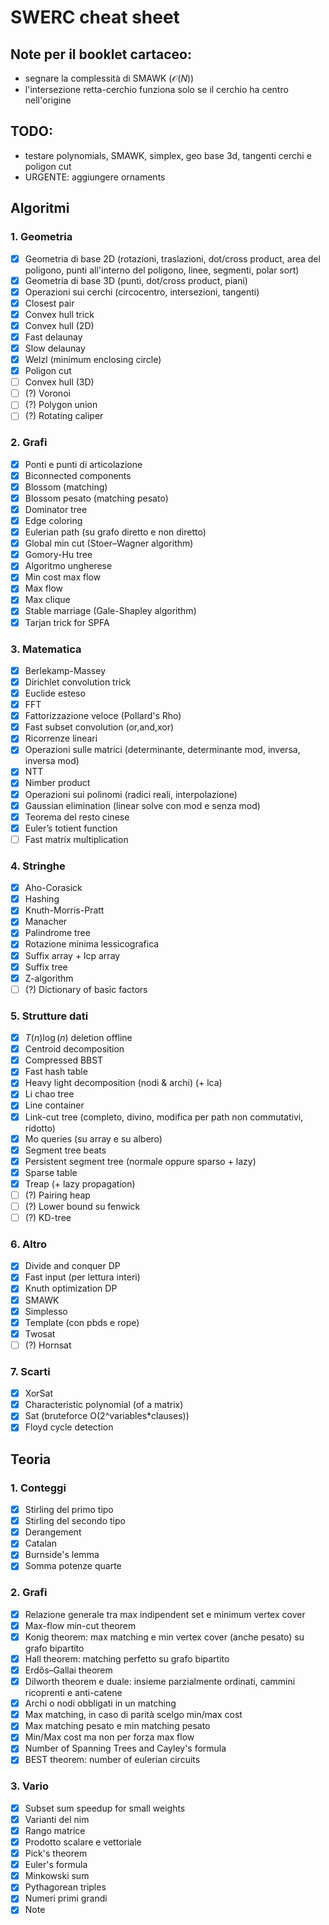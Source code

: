 # SWERC cheat sheet

## Note per il booklet cartaceo:
- segnare la complessità di SMAWK ($\mathcal{O}(N)$)
- l'intersezione retta-cerchio funziona solo se il cerchio ha centro nell'origine

## TODO:

- testare polynomials, SMAWK, simplex, geo base 3d, tangenti cerchi e poligon cut
- URGENTE: aggiungere ornaments

## Algoritmi

### 1. Geometria

- [x] Geometria di base 2D (rotazioni, traslazioni, dot/cross product, area del poligono, punti all'interno del poligono, linee, segmenti, polar sort)
- [x] Geometria di base 3D (punti, dot/cross product, piani)
- [x] Operazioni sui cerchi (circocentro, intersezioni, tangenti)
- [x] Closest pair
- [x] Convex hull trick
- [x] Convex hull (2D)
- [x] Fast delaunay
- [x] Slow delaunay
- [x] Welzl (minimum enclosing circle)
- [x] Poligon cut
- [ ] Convex hull (3D)
- [ ] (?) Voronoi
- [ ] (?) Polygon union
- [ ] (?) Rotating caliper

### 2. Grafi

- [x] Ponti e punti di articolazione
- [x] Biconnected components
- [x] Blossom (matching)
- [x] Blossom pesato (matching pesato)
- [x] Dominator tree
- [x] Edge coloring
- [x] Eulerian path (su grafo diretto e non diretto)
- [x] Global min cut (Stoer–Wagner algorithm)
- [x] Gomory-Hu tree 
- [x] Algoritmo ungherese
- [x] Min cost max flow
- [x] Max flow
- [x] Max clique
- [x] Stable marriage (Gale-Shapley algorithm)
- [x] Tarjan trick for SPFA

### 3. Matematica

- [x] Berlekamp-Massey
- [x] Dirichlet convolution trick
- [x] Euclide esteso
- [x] FFT
- [x] Fattorizzazione veloce (Pollard's Rho)
- [x] Fast subset convolution (or,and,xor)
- [x] Ricorrenze lineari
- [x] Operazioni sulle matrici (determinante, determinante mod, inversa, inversa mod)
- [x] NTT
- [x] Nimber product
- [x] Operazioni sui polinomi (radici reali, interpolazione)
- [x] Gaussian elimination (linear solve con mod e senza mod)
- [x] Teorema del resto cinese
- [x] Euler’s totient function
- [ ] Fast matrix multiplication

### 4. Stringhe

- [x] Aho-Corasick
- [x] Hashing
- [x] Knuth-Morris-Pratt
- [x] Manacher
- [x] Palindrome tree
- [x] Rotazione minima lessicografica
- [x] Suffix array + lcp array
- [x] Suffix tree
- [x] Z-algorithm
- [ ] (?) Dictionary of basic factors

### 5. Strutture dati

- [x] $T(n)\log(n)$ deletion offline
- [x] Centroid decomposition
- [x] Compressed BBST
- [x] Fast hash table
- [x] Heavy light decomposition (nodi & archi) (+ lca)
- [x] Li chao tree
- [x] Line container
- [x] Link-cut tree (completo, divino, modifica per path non commutativi, ridotto)
- [x] Mo queries (su array e su albero)
- [x] Segment tree beats
- [x] Persistent segment tree (normale oppure sparso + lazy)
- [x] Sparse table
- [x] Treap (+ lazy propagation)
- [ ] (?) Pairing heap
- [ ] (?) Lower bound su fenwick
- [ ] (?) KD-tree

### 6. Altro

- [x] Divide and conquer DP
- [x] Fast input (per lettura interi)
- [x] Knuth optimization DP
- [x] SMAWK
- [x] Simplesso
- [x] Template (con pbds e rope)
- [x] Twosat
- [ ] (?) Hornsat

### 7. Scarti

- [x] XorSat
- [x] Characteristic polynomial (of a matrix)
- [x] Sat (bruteforce O(2^variables*clauses))
- [x] Floyd cycle detection

## Teoria

### 1. Conteggi

- [x] Stirling del primo tipo
- [x] Stirling del secondo tipo
- [x] Derangement
- [x] Catalan
- [x] Burnside's lemma
- [x] Somma potenze quarte

### 2. Grafi

- [x] Relazione generale tra max indipendent set e minimum vertex cover
- [x] Max-flow min-cut theorem
- [x] Konig theorem: max matching e min vertex cover (anche pesato) su grafo bipartito
- [x] Hall theorem: matching perfetto su grafo bipartito
- [x] Erdős–Gallai theorem
- [x] Dilworth theorem e duale: insieme parzialmente ordinati, cammini ricoprenti e anti-catene
- [x] Archi o nodi obbligati in un matching
- [x] Max matching, in caso di parità scelgo min/max cost
- [x] Max matching pesato e min matching pesato
- [x] Min/Max cost ma non per forza max flow
- [x] Number of Spanning Trees and Cayley's formula
- [x] BEST theorem: number of eulerian circuits

### 3. Vario

- [x] Subset sum speedup for small weights
- [x] Varianti del nim
- [x] Rango matrice
- [x] Prodotto scalare e vettoriale
- [x] Pick's theorem
- [x] Euler's formula
- [x] Minkowski sum
- [x] Pythagorean triples
- [x] Numeri primi grandi
- [x] Note
